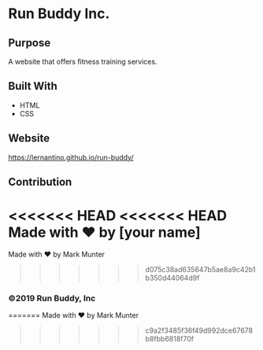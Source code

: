 # Run Buddy Inc.

## Purpose
A website that offers fitness training services. 

## Built With
* HTML
* CSS

## Website
https://lernantino.github.io/run-buddy/

## Contribution
<<<<<<< HEAD
<<<<<<< HEAD
Made with ❤️ by [your name]
=======
Made with ❤️ by Mark Munter
>>>>>>> d075c38ad635647b5ae8a9c42b1b350d44064d9f

### ©️2019 Run Buddy, Inc 
=======
Made with ❤️ by Mark Munter
>>>>>>> c9a2f3485f36f49d992dce67678b8fbb6818f70f
